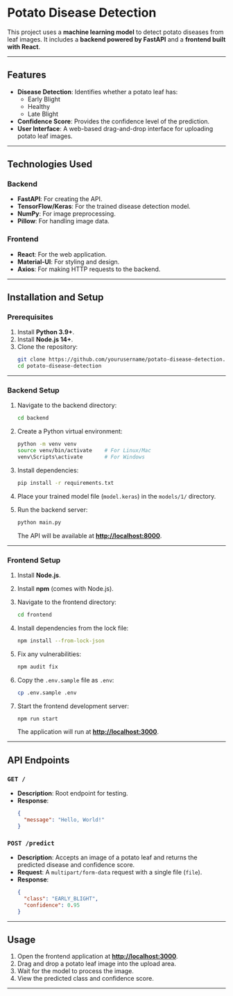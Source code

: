 # Potato Disease Detection

This project uses a **machine learning model** to detect potato diseases from leaf images. It includes a **backend powered by FastAPI** and a **frontend built with React**.

---

## Features

- **Disease Detection**: Identifies whether a potato leaf has:
  - Early Blight
  - Healthy
  - Late Blight
- **Confidence Score**: Provides the confidence level of the prediction.
- **User Interface**: A web-based drag-and-drop interface for uploading potato leaf images.

---

## Technologies Used

### Backend

- **FastAPI**: For creating the API.
- **TensorFlow/Keras**: For the trained disease detection model.
- **NumPy**: For image preprocessing.
- **Pillow**: For handling image data.

### Frontend

- **React**: For the web application.
- **Material-UI**: For styling and design.
- **Axios**: For making HTTP requests to the backend.

---

## Installation and Setup

### Prerequisites

1. Install **Python 3.9+**.
2. Install **Node.js 14+**.
3. Clone the repository:
   ```bash
   git clone https://github.com/yourusername/potato-disease-detection.git
   cd potato-disease-detection
   ```

---

### Backend Setup

1. Navigate to the backend directory:

   ```bash
   cd backend
   ```

2. Create a Python virtual environment:

   ```bash
   python -m venv venv
   source venv/bin/activate    # For Linux/Mac
   venv\Scripts\activate       # For Windows
   ```

3. Install dependencies:

   ```bash
   pip install -r requirements.txt
   ```

4. Place your trained model file (`model.keras`) in the `models/1/` directory.

5. Run the backend server:

   ```bash
   python main.py
   ```

   The API will be available at **[http://localhost:8000](http://localhost:8000)**.

---

### Frontend Setup

1. Install **Node.js**.

2. Install **npm** (comes with Node.js).

3. Navigate to the frontend directory:

   ```bash
   cd frontend
   ```

4. Install dependencies from the lock file:

   ```bash
   npm install --from-lock-json
   ```

5. Fix any vulnerabilities:

   ```bash
   npm audit fix
   ```

6. Copy the `.env.sample` file as `.env`:

   ```bash
   cp .env.sample .env
   ```

7. Start the frontend development server:

   ```bash
   npm run start
   ```

   The application will run at **[http://localhost:3000](http://localhost:3000)**.

---

## API Endpoints

### `GET /`

- **Description**: Root endpoint for testing.
- **Response**:
  ```json
  {
    "message": "Hello, World!"
  }
  ```

### `POST /predict`

- **Description**: Accepts an image of a potato leaf and returns the predicted disease and confidence score.
- **Request**: A `multipart/form-data` request with a single file (`file`).
- **Response**:
  ```json
  {
    "class": "EARLY_BLIGHT",
    "confidence": 0.95
  }
  ```

---

## Usage

1. Open the frontend application at **[http://localhost:3000](http://localhost:3000)**.
2. Drag and drop a potato leaf image into the upload area.
3. Wait for the model to process the image.
4. View the predicted class and confidence score.

---

